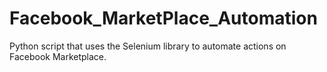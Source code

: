 # Facebook_MarketPlace_Automation
Python script that uses the Selenium library to automate actions on Facebook Marketplace.
